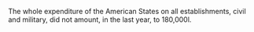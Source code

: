   The whole expenditure of the American States on all establishments, civil and military, did not amount, in the last year, to 180,000l.